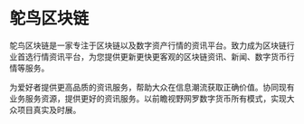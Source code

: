 # 鸵鸟区块链

鸵鸟区块链是一家专注于区块链以及数字资产行情的资讯平台。致力成为区块链行业首选行情资讯平台，为您提供更新更快更客观的区块链资讯、新闻、数字货币行情等服务。

为爱好者提供更高品质的资讯服务，帮助大众在信息潮流获取正确价值。协同现有业务服务资源，提供更好的资讯服务。以前瞻视野网罗数字货币所有模式，实现大众项目真实及时展。
